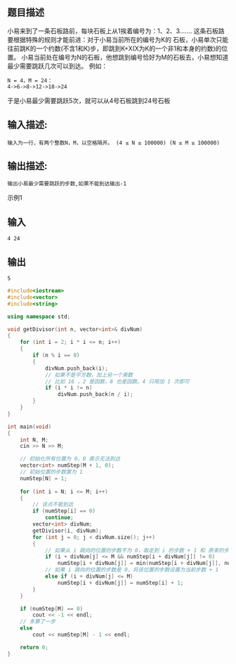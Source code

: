 ## 题目描述

小易来到了一条石板路前，每块石板上从1挨着编号为：1、2、3.......
这条石板路要根据特殊的规则才能前进：对于小易当前所在的编号为K的 石板，小易单次只能往前跳K的一个约数(不含1和K)步，即跳到K+X(X为K的一个非1和本身的约数)的位置。 小易当前处在编号为N的石板，他想跳到编号恰好为M的石板去，小易想知道最少需要跳跃几次可以到达。
例如：

```
N = 4，M = 24：
4->6->8->12->18->24
```

于是小易最少需要跳跃5次，就可以从4号石板跳到24号石板

## 输入描述:

```
输入为一行，有两个整数N，M，以空格隔开。 (4 ≤ N ≤ 100000) (N ≤ M ≤ 100000)
```

## 输出描述:

```
输出小易最少需要跳跃的步数,如果不能到达输出-1
```

示例1

## 输入



```
4 24
```

## 输出



```
5
```



```cpp
#include<iostream>
#include<vector>
#include<string>

using namespace std;

void getDivisor(int n, vector<int>& divNum)
{
    for (int i = 2; i * i <= n; i++)
    {
        if (n % i == 0)
        {
            divNum.push_back(i);
            // 如果不是平方数，加上另一个乘数
            // 比如 16 ，2 是因数，8 也是因数。4 只用加 1 次即可
            if (i * i != n)
                divNum.push_back(n / i);
        }
    }
}

int main(void)
{
    int N, M;
    cin >> N >> M;

    // 初始化所有位置为 0，0 表示无法到达
    vector<int> numStep(M + 1, 0);
    // 初始位置的步数置为 1
    numStep[N] = 1;
    
    for (int i = N; i <= M; i++)
    {
        // 该点不能到达
        if (numStep[i] == 0)
            continue;
        vector<int> divNum;
        getDivisor(i, divNum);
        for (int j = 0; j < divNum.size(); j++)
        {
            // 如果从 i 跳向的位置的步数不为 0，取走到 i 的步数 + 1 和 原来的步数的较小值
            if (i + divNum[j] <= M && numStep[i + divNum[j]] != 0)
                numStep[i + divNum[j]] = min(numStep[i + divNum[j]], numStep[i] + 1);
            // 如果 i 跳向的位置的步数是 0，将该位置的步数设置为当前步数 + 1
            else if (i + divNum[j] <= M)
                numStep[i + divNum[j]] = numStep[i] + 1;
        }
    }

    if (numStep[M] == 0)
        cout << -1 << endl;
    // 多算了一步
    else
        cout << numStep[M] - 1 << endl;

    return 0;
}

```

